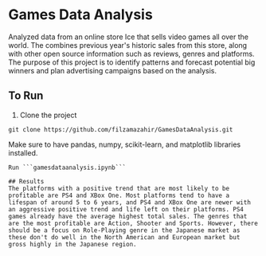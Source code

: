 # Games Data Analysis
Analyzed data from an online store Ice that sells video games all over the world. The combines previous year's historic sales from this store, along with other open source information such as reviews, genres and platforms. The purpose of this project is to identify patterns and forecast potential big winners and plan advertising campaigns based on the analysis.

## To Run

1) Clone the project
```
git clone https://github.com/filzamazahir/GamesDataAnalysis.git
```
Make sure to have pandas, numpy, scikit-learn, and matplotlib libraries installed.
```
Run ```gamesdataanalysis.ipynb```

## Results
The platforms with a positive trend that are most likely to be profitable are PS4 and XBox One. Most platforms tend to have a lifespan of around 5 to 6 years, and PS4 and XBox One are newer with an aggressive positive trend and life left on their platforms. PS4 games already have the average highest total sales. The genres that are the most profitable are Action, Shooter and Sports. However, there should be a focus on Role-Playing genre in the Japanese market as these don't do well in the North American and European market but gross highly in the Japanese region.
